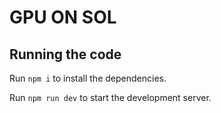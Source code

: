 
  # GPU ON SOL

  

  ## Running the code

  Run `npm i` to install the dependencies.

  Run `npm run dev` to start the development server.
  